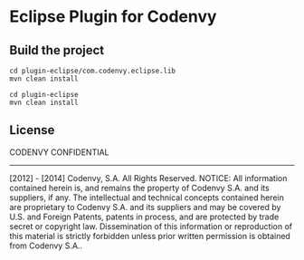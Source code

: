 Eclipse Plugin for Codenvy
==========================

Build the project
-----------------

    cd plugin-eclipse/com.codenvy.eclipse.lib 
    mvn clean install
    
    cd plugin-eclipse
    mvn clean install  

License
-------

 CODENVY CONFIDENTIAL
 ________________

 [2012] - [2014] Codenvy, S.A.
 All Rights Reserved.
 NOTICE: All information contained herein is, and remains
 the property of Codenvy S.A. and its suppliers,
 if any. The intellectual and technical concepts contained
 herein are proprietary to Codenvy S.A.
 and its suppliers and may be covered by U.S. and Foreign Patents,
 patents in process, and are protected by trade secret or copyright law.
 Dissemination of this information or reproduction of this material
 is strictly forbidden unless prior written permission is obtained
 from Codenvy S.A..
 